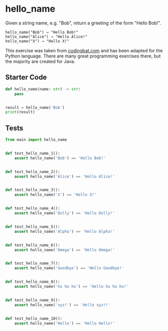 # hello_name




Given a string name, e.g. "Bob", return a greeting of the form "Hello Bob!".

```
hello_name("Bob") → "Hello Bob!"
hello_name("Alice") → "Hello Alice!"
hello_name("X") → "Hello X!"
```

This exercise was taken from [codingbat.com](https://codingbat.com/prob/p171896) and has been adapted for the Python language. There are many great programming exercises there, but the majority are created for Java.

## Starter Code
```python
def hello_name(name: str) -> str:
    pass


result = hello_name('Bob')
print(result)
```

## Tests
```python
from main import hello_name


def test_hello_name_1():
    assert hello_name('Bob') == 'Hello Bob!'


def test_hello_name_2():
    assert hello_name('Alice') == 'Hello Alice!'


def test_hello_name_3():
    assert hello_name('X') == 'Hello X!'


def test_hello_name_4():
    assert hello_name('Dolly') == 'Hello Dolly!'


def test_hello_name_5():
    assert hello_name('Alpha') == 'Hello Alpha!'


def test_hello_name_6():
    assert hello_name('Omega') == 'Hello Omega!'


def test_hello_name_7():
    assert hello_name('Goodbye') == 'Hello Goodbye!'


def test_hello_name_8():
    assert hello_name('ho ho ho') == 'Hello ho ho ho!'


def test_hello_name_9():
    assert hello_name('xyz!') == 'Hello xyz!!'


def test_hello_name_10():
    assert hello_name('Hello') == 'Hello Hello!'
```
